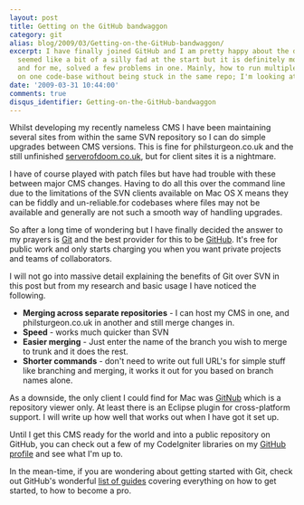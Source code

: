 ```yaml
---
layout: post
title: Getting on the GitHub bandwaggon
category: git
alias: blog/2009/03/Getting-on-the-GitHub-bandwaggon/
excerpt: I have finally joined GitHub and I am pretty happy about the decision. It
  seemed like a bit of a silly fad at the start but it is definitely more than that
  and for me, solved a few problems in one. Mainly, how to run multiple projects based
  on one code-base without being stuck in the same repo; I'm looking at you SVN.
date: '2009-03-31 10:44:00'
comments: true
disqus_identifier: Getting-on-the-GitHub-bandwaggon
---
```


Whilst developing my recently nameless CMS I have been maintaining several sites from within the same SVN repository so I can do simple upgrades between CMS versions. This is fine for philsturgeon.co.uk and the still unfinished [serverofdoom.co.uk](http://serverofdoom.co.uk/), but for client sites it is a nightmare.

 
 

I have of course played with patch files but have had trouble with these between major CMS changes. Having to do all this over the command line due to the limitations of the SVN clients available on Mac OS X means they can be fiddly and un-reliable.for codebases where files may not be available and generally are not such a smooth way of handling upgrades.

 
 

So after a long time of wondering but I have finally decided the answer to my prayers is [Git](http://git-scm.com/) and the best provider for this to be [GitHub](http://github.com/). It's free for public work and only starts charging you when you want private projects and teams of collaborators.

 
 

I will not go into massive detail explaining the benefits of Git over SVN in this post but from my research and basic usage I have noticed the following.

 
 
- **Merging across separate repositories** - I can host my CMS in one, and philsturgeon.co.uk in another and still merge changes in.
- **Speed** - works much quicker than SVN
- **Easier merging** - Just enter the name of the branch you wish to merge to trunk and it does the rest.
- **Shorter commands** - don't need to write out full URL's for simple stuff like branching and merging, it works it out for you based on branch names alone.
 
 

As a downside, the only client I could find for Mac was [GitNub](http://wiki.github.com/Caged/gitnub) which is a repository viewer only. At least there is an Eclipse plugin for cross-platform support. I will write up how well that works out when I have got it set up.

 
 

Until I get this CMS ready for the world and into a public repository on GitHub, you can check out a few of my CodeIgniter libraries on my [GitHub profile](http://github.com/philsturgeon) and see what I'm up to.

 
 

In the mean-time, if you are wondering about getting started with Git, check out GitHub's wonderful [list of guides](http://github.com/guides/home) covering everything on how to get started, to how to become a pro.
